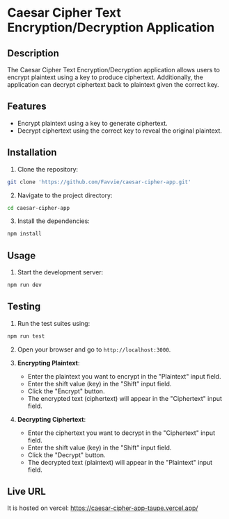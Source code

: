 # Caesar Cipher Text Encryption/Decryption Application

## Description

The Caesar Cipher Text Encryption/Decryption application allows users to encrypt plaintext using a key to produce ciphertext. Additionally, the application can decrypt ciphertext back to plaintext given the correct key.

## Features

- Encrypt plaintext using a key to generate ciphertext.
- Decrypt ciphertext using the correct key to reveal the original plaintext.

## Installation

1. Clone the repository:

```bash
git clone 'https://github.com/Favvie/caesar-cipher-app.git'
```

2. Navigate to the project directory:

```bash
cd caesar-cipher-app
```

3. Install the dependencies:

```bash
npm install
```

## Usage

1. Start the development server:

```bash
npm run dev
```

## Testing

1. Run the test suites using:

```bash
npm run test
```

2. Open your browser and go to `http://localhost:3000`.

3. **Encrypting Plaintext**:

   - Enter the plaintext you want to encrypt in the "Plaintext" input field.
   - Enter the shift value (key) in the "Shift" input field.
   - Click the "Encrypt" button.
   - The encrypted text (ciphertext) will appear in the "Ciphertext" input field.

4. **Decrypting Ciphertext**:

   - Enter the ciphertext you want to decrypt in the "Ciphertext" input field.
   - Enter the shift value (key) in the "Shift" input field.
   - Click the "Decrypt" button.
   - The decrypted text (plaintext) will appear in the "Plaintext" input field.

## Live URL

It is hosted on vercel: https://caesar-cipher-app-taupe.vercel.app/
